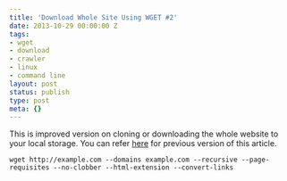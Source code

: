 ```yaml
---
title: 'Download Whole Site Using WGET #2'
date: 2013-10-29 00:00:00 Z
tags:
- wget
- download
- crawler
- linux
- command line
layout: post
status: publish
type: post
meta: {}
---
```


This is improved version on cloning or downloading the whole website to your local storage. You can refer [here](https://standalonex.com/blog/2013/10/27/download-whole-site-using-wget) for previous version of this article.

```
wget http://example.com --domains example.com --recursive --page-requisites --no-clobber --html-extension --convert-links
```
